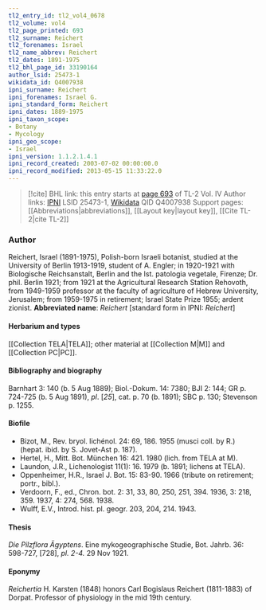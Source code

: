 ```yaml
---
tl2_entry_id: tl2_vol4_0678
tl2_volume: vol4
tl2_page_printed: 693
tl2_surname: Reichert
tl2_forenames: Israel
tl2_name_abbrev: Reichert
tl2_dates: 1891-1975
tl2_bhl_page_id: 33190164
author_lsid: 25473-1
wikidata_id: Q4007938
ipni_surname: Reichert
ipni_forenames: Israel G.
ipni_standard_form: Reichert
ipni_dates: 1889-1975
ipni_taxon_scope: 
- Botany
- Mycology
ipni_geo_scope: 
- Israel
ipni_version: 1.1.2.1.4.1
ipni_record_created: 2003-07-02 00:00:00.0
ipni_record_modified: 2013-05-15 11:33:22.0
---
```


> [!cite] BHL link: this entry starts at [page 693](https://www.biodiversitylibrary.org/page/33190164) of TL-2 Vol. IV
> Author links: [IPNI](https://www.ipni.org/a/25473-1) LSID 25473-1, [Wikidata](https://www.wikidata.org/wiki/Q4007938) QID Q4007938
> Support pages: [[Abbreviations|abbreviations]], [[Layout key|layout key]], [[Cite TL-2|cite TL-2]]

### Author

Reichert, Israel (1891-1975), Polish-born Israeli botanist, studied at the University of Berlin 1913-1919, student of A. Engler; in 1920-1921 with Biologische Reichsanstalt, Berlin and the Ist. patologia vegetale, Firenze; Dr. phil. Berlin 1921; from 1921 at the Agricultural Research Station Rehovoth, from 1949-1959 professor at the faculty of agriculture of Hebrew University, Jerusalem; from 1959-1975 in retirement; Israel State Prize 1955; ardent zionist. 
**Abbreviated name**: *Reichert* \[standard form in IPNI: *Reichert*\]

#### Herbarium and types

[[Collection TELA|TELA]]; other material at [[Collection M|M]] and [[Collection PC|PC]].

#### Bibliography and biography

Barnhart 3: 140 (b. 5 Aug 1889); Biol.-Dokum. 14: 7380; BJI 2: 144; GR p. 724-725 (b. 5 Aug 1891), *pl*. \[*25*\], cat. p. 70 (b. 1891); SBC p. 130; Stevenson p. 1255.

#### Biofile

- Bizot, M., Rev. bryol. lichénol. 24: 69, 186. 1955 (musci coll. by R.) (hepat. ibid. by S. Jovet-Ast p. 187).
- Hertel, H., Mitt. Bot. München 16: 421. 1980 (lich. from TELA at M).
- Laundon, J.R., Lichenologist 11(1): 16. 1979 (b. 1891; lichens at TELA).
- Oppenheimer, H.R., Israel J. Bot. 15: 83-90. 1966 (tribute on retirement; portr., bibl.).
- Verdoorn, F., ed., Chron. bot. 2: 31, 33, 80, 250, 251, 394. 1936, 3: 218, 359. 1937, 4: 274, 568. 1938.
- Wulff, E.V., Introd. hist. pl. geogr. 203, 204, 214. 1943.

#### Thesis

*Die Pilzflora Ägyptens*. Eine mykogeographische Studie, Bot. Jahrb. 36: 598-727, \[728\], *pl. 2-4.* 29 Nov 1921.

#### Eponymy

*Reichertia* H. Karsten (1848) honors Carl Bogislaus Reichert (1811-1883) of Dorpat. Professor of physiology in the mid 19th century.

